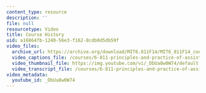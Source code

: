 ```yaml
---
content_type: resource
description: ''
file: null
resourcetype: Video
title: Course History
uid: a16864fb-1240-56e3-f162-8cdb0d5db59f
video_files:
  archive_url: https://archive.org/download/MIT6.811F14/MIT6_811F14_course_history_300k.mp4
  video_captions_file: /courses/6-811-principles-and-practice-of-assistive-technology-fall-2014/c32d36c132e4541682ff14174bc483d4_DbUa8w0W74.vtt
  video_thumbnail_file: https://img.youtube.com/vi/_DbUa8w0W74/default.jpg
  video_transcript_file: /courses/6-811-principles-and-practice-of-assistive-technology-fall-2014/8ccc1eda762315871574c5e349584565_DbUa8w0W74.pdf
video_metadata:
  youtube_id: _DbUa8w0W74
---
```

